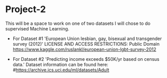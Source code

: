 # Project-2
This will be a space to work on one of two datasets I will chose to do supervised Machine Learning.

- For Dataset #1 'European Union lesbian, gay, bisexual and transgender survey (2012)' LICENSE AND ACCESS RESTRICTIONS: Public Domain
https://www.kaggle.com/ruslankl/european-union-lgbt-survey-2012


- For Dataset #2 'Predicting income exceeds $50K/yr based on census data.' Dataset information can be found here:
#https://archive.ics.uci.edu/ml/datasets/Adult
